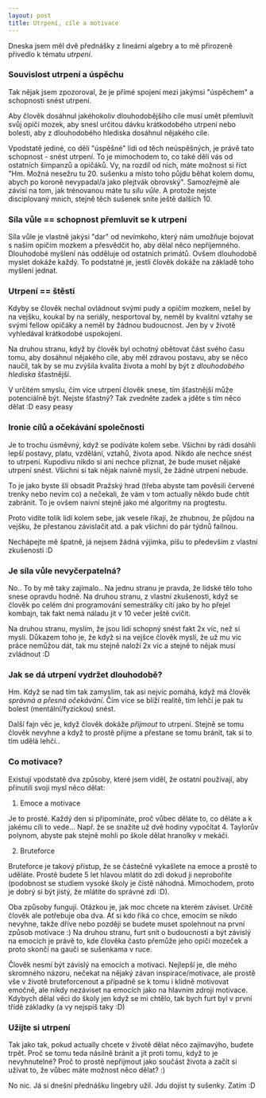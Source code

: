 ```yaml
---
layout: post
title: Utrpení, cíle a motivace
---
```


Dneska jsem měl dvě přednášky z lineární algebry a to mě přirozeně přivedlo k tématu _utrpení_.

### Souvislost utrpení a úspěchu

Tak nějak jsem zpozoroval, že je přímé spojení mezi jakýmsi "úspěchem" a schopnosti snést utrpení.

Aby člověk dosáhnul jakéhokoliv dlouhodobějšího cíle musí umět přemluvit svůj opičí mozek, aby snesl určitou dávku krátkodobého utrpení nebo bolesti, aby z dlouhodobého hlediska dosáhnul nějakého cíle.

Vpodstatě jediné, co dělí "úspěšné" lidi od těch neúspěšných, je právě tato schopnost - snést utrpení. To je mimochodem to, co také dělí vás od ostatních šimpanzů a opičáků. Vy, na rozdíl od nich, máte možnost si říct "Hm. Možná nesežru tu 20. sušenku a místo toho půjdu běhat kolem domu, abych po koroně nevypadal/a jako plejtvák obrovský". Samozřejmě ale závisí na tom, jak trénovanou máte tu _sílu vůle_. A protože nejste disciplovaný mnich, stejně těch sušenek sníte ještě dalších 10.

### Síla vůle == schopnost přemluvit se k utrpení

Síla vůle je vlastně jakýsi "dar" od nevímkoho, který nám umožňuje bojovat s naším opičím mozkem a přesvědčit ho, aby dělal něco nepříjemného. Dlouhodobé myšlení nás odděluje od ostatních primátů. Ovšem dlouhodobě myslet dokáže každý. To podstatné je, jestli člověk dokáže na základě toho myšlení jednat.

### Utrpení == štěstí

Kdyby se člověk nechal ovládnout svými pudy a opičím mozkem, nešel by na vejšku, koukal by na seriály, nesportoval by, neměl by kvalitní vztahy se svými fellow opičáky a neměl by žádnou budoucnost. Jen by v životě vyhledával krátkodobé uspokojení.

Na druhou stranu, když by člověk byl ochotný obětovat část svého času tomu, aby dosáhnul nějakého cíle, aby měl zdravou postavu, aby se něco naučil, tak by se mu zvýšila kvalita života a mohl by být z _dlouhodobého hlediska_ šťastnější.

V určitém smyslu, čím více utrpení člověk snese, tím šťastnější může potenciálně být. Nejste šťastný? Tak zvedněte zadek a jděte s tím něco dělat :D easy peasy

### Ironie cílů a očekávání společnosti

Je to trochu úsměvný, když se podíváte kolem sebe. Všichni by rádi dosáhli lepší postavy, platu, vzdělání, vztahů, života apod. Nikdo ale nechce snést to utrpení. Kupodivu nikdo si ani nechce přiznat, že bude muset nějaké utrpení snést. Všichni si tak nějak naivně myslí, že žádné utrpení nebude.

To je jako byste šli obsadit Pražský hrad (třeba abyste tam pověsili červené trenky nebo nevím co) a nečekali, že vám v tom actually někdo bude chtít zabránit. To je ovšem naivní stejně jako mé algoritmy na progtestu.

Proto vidíte tolik lidí kolem sebe, jak vesele říkají, že zhubnou, že půjdou na vejšku, že přestanou závislačit atd. a pak všichni do pár týdnů failnou.

Nechápejte mě špatně, já nejsem žádná výjimka, píšu to především z vlastní zkušenosti :D

### Je síla vůle nevyčerpatelná?

No.. To by mě taky zajímalo.. Na jednu stranu je pravda, že lidské tělo toho snese opravdu hodně. Na druhou stranu, z vlastní zkušenosti, když se člověk po celém dni programování semestrálky cítí jako by ho přejel kombajn, tak fakt nemá náladu jít v 10 večer ještě cvičit.

Na druhou stranu, myslím, že jsou lidi schopný snést fakt 2x víc, než si myslí. Důkazem toho je, že když si na vejšce člověk myslí, že už mu víc práce nemůžou dát, tak mu stejně naloží 2x víc a stejně to nějak musí zvládnout :D

### Jak se dá utrpení vydržet dlouhodobě?

Hm. Když se nad tím tak zamyslím, tak asi nejvíc pomáhá, když má člověk _správná a přesná očekávání_. Čím více se blíží realitě, tím lehčí je pak tu bolest (mentální/fyzickou) snést.

Další fajn věc je, když člověk dokáže _přijmout_ to utrpení. Stejně se tomu člověk nevyhne a když to prostě přijme a přestane se tomu bránit, tak si to tím udělá lehčí..

### Co motivace?

Existují vpodstatě dva způsoby, které jsem viděl, že ostatní používají, aby přinutili svoji mysl něco dělat:

1. Emoce a motivace

Je to prosté. Každý den si připomínáte, proč vůbec děláte to, co děláte a k jakému cíli to vede... Např. že se snažíte už dvě hodiny vypočítat 4. Taylorův polynom, abyste pak stejně mohli po škole dělat hranolky v mekáči.

2. Bruteforce

Bruteforce je takový přístup, že se částečně vykašlete na emoce a prostě to uděláte. Prostě budete 5 let hlavou mlátit do zdi dokud ji neproboříte (podobnost se studiem vysoké školy je čistě náhodná. Mimochodem, proto je dobrý si být jistý, že mlátíte do správné zdi :D).

Oba způsoby fungují. Otázkou je, jak moc chcete na kterém záviset. Určitě člověk ale potřebuje oba dva. Ať si kdo říká co chce, emocím se nikdo nevyhne, takže dříve nebo později se budete muset spolehnout na první způsob motivace :) Na druhou stranu, furt snít o budoucnosti a být závislý na emocích je právě to, kde člověka často přemůže jeho opičí mozeček a proto skončí na gauči se sušenkama v ruce.

Člověk nesmí být závislý na emocích a motivaci. Nejlepší je, dle mého skromného názoru, nečekat na nějaký závan inspirace/motivace, ale prostě vše v životě bruteforcenout a případně se k tomu i klidně motivovat emočně, ale nikdy nezáviset na emocích jako na hlavním zdroji motivace. Kdybych dělal věci do školy jen když se mi chtělo, tak bych furt byl v první třídě základky (a vy nejspíš taky :D)

### Užijte si utrpení

Tak jako tak, pokud actually chcete v životě dělat něco zajímavýho, budete trpět. Proč se tomu teda násilně bránit a jít proti tomu, když to je nevyhnutelné? Proč to prostě nepřijmout jako součást života a začít si užívat to, že vůbec máte možnost něco dělat? :)

No nic. Já si dnešní přednášku lingebry užil. Jdu dojíst ty sušenky. Zatím :D
